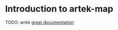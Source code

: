# Introduction to artek-map

TODO: write [great documentation](http://jacobian.org/writing/what-to-write/)
